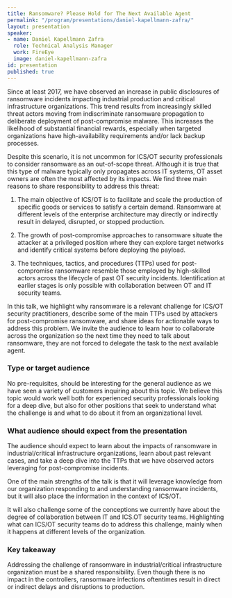 ```yaml
---
title: Ransomware? Please Hold for The Next Available Agent
permalink: "/program/presentations/daniel-kapellmann-zafra/"
layout: presentation
speaker:
- name: Daniel Kapellmann Zafra
  role: Technical Analysis Manager
  work: FireEye
  image: daniel-kapellmann-zafra
id: presentation
published: true
---
```


Since at least 2017, we have observed an increase in public disclosures of ransomware incidents impacting industrial production and critical infrastructure organizations. This trend results from increasingly skilled threat actors moving from indiscriminate ransomware propagation to deliberate deployment of post-compromise malware. This increases the likelihood of substantial financial rewards, especially when targeted organizations have high-availability requirements and/or lack backup processes.

Despite this scenario, it is not uncommon for ICS/OT security professionals to consider ransomware as an out-of-scope threat. Although it is true that this type of malware typically only propagates across IT systems, OT asset owners are often the most affected by its impacts. We find three main reasons to share responsibility to address this threat:

1. The main objective of ICS/OT is to facilitate and scale the production of specific goods or services to satisfy a certain demand. Ransomware at different levels of the enterprise architecture may directly or indirectly result in delayed, disrupted, or stopped production. 

2. The growth of post-compromise approaches to ransomware situate the attacker at a privileged position where they can explore target networks and identify critical systems before deploying the payload.

3. The techniques, tactics, and procedures (TTPs) used for post-compromise ransomware resemble those employed by high-skilled actors across the lifecycle of past OT security incidents. Identification at earlier stages is only possible with collaboration between OT and IT security teams.
        
In this talk, we highlight why ransomware is a relevant challenge for ICS/OT security practitioners, describe some of the main TTPs used by attackers for post-compromise ransomware, and share ideas for actionable ways to address this problem. We invite the audience to learn how to collaborate across the organization so the next time they need to talk about ransomware, they are not forced to delegate the task to the next available agent.

### Type or target audience

No pre-requisites, should be interesting for the general audience as we have seen a variety of customers inquiring about this topic. We believe this topic would work well both for experienced security professionals looking for a deep dive, but also for other positions that seek to understand what the challenge is and what to do about it from an organizational level.

### What audience should expect from the presentation

The audience should expect to learn about the impacts of ransomware in industrial/critical infrastructure organizations, learn about past relevant cases, and take a deep dive into the TTPs that we have observed actors leveraging for post-compromise incidents.

One of the main strengths of the talk is that it will leverage knowledge from our organization responding to and understanding ransomware incidents, but it will also place the information in the context of ICS/OT.

It will also challenge some of the conceptions we currently have about the degree of collaboration between IT and ICS.OT security teams. Highlighting what can ICS/OT security teams do to address this challenge, mainly when it happens at different levels of the organization. 

### Key takeaway

Addressing the challenge of ransomware in industrial/critical infrastructure organization must be a shared responsibility. Even though there is no impact in the controllers, ransomware infections oftentimes result in direct or indirect delays and disruptions to production.
